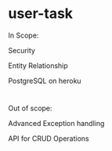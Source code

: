 # user-task
In Scope:

Security

Entity Relationship

PostgreSQL on heroku

#

Out of scope:

Advanced Exception handling

API for CRUD Operations
